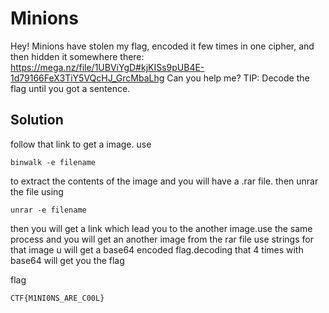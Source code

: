 # Minions 
Hey! Minions have stolen my flag, encoded it few times in one cipher, and then hidden it somewhere there: https://mega.nz/file/1UBViYgD#kjKISs9pUB4E-1d79166FeX3TiY5VQcHJ_GrcMbaLhg Can you help me? TIP: Decode the flag until you got a sentence.

## Solution

follow that link to get a image. use 
```
binwalk -e filename 
```
to extract the contents of the image and you will have a .rar file. then unrar the file using
```
unrar -e filename
```
then you will get a link which lead you to the another image.use the same process and you will get an another image from the rar file
use strings for that image u will get a base64 encoded flag.decoding that 4 times with base64 will get you the flag

flag
```
CTF{M1NI0NS_ARE_C00L}
```
